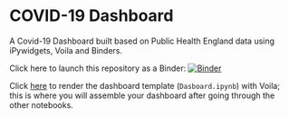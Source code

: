 # COVID-19 Dashboard


A Covid-19 Dashboard built based on Public Health England data using iPywidgets, Voila and Binders.

Click here to launch this repository as a Binder: [![Binder](https://mybinder.org/badge_logo.svg)](https://mybinder.org/v2/gh/fsmeraldi/diy-covid19dash/main)

Click [here](https://mybinder.org/v2/gh/fsmeraldi/diy-covid19dash/main?urlpath=%2Fvoila%2Frender%2FDashboard.ipynb) to render the dashboard template (```Dasboard.ipynb```) with Voila; this is where you will assemble your dashboard after going through the other notebooks.

